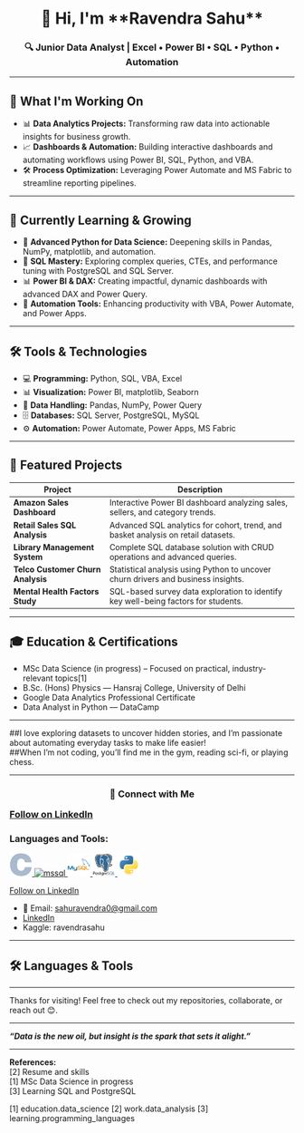 <h1 align="center">👋 Hi, I'm **Ravendra Sahu**

<h3 align="center">🔍 Junior Data Analyst | Excel • Power BI • SQL • Python • Automation

---

## 🔭 What I'm Working On

- 📊 **Data Analytics Projects:** Transforming raw data into actionable insights for business growth.
- 📈 **Dashboards & Automation:** Building interactive dashboards and automating workflows using Power BI, SQL, Python, and VBA.
- 🛠️ **Process Optimization:** Leveraging Power Automate and MS Fabric to streamline reporting pipelines.

---

## 🌱 Currently Learning & Growing

- 🚀 **Advanced Python for Data Science:** Deepening skills in Pandas, NumPy, matplotlib, and automation.
- 📘 **SQL Mastery:** Exploring complex queries, CTEs, and performance tuning with PostgreSQL and SQL Server.
- 📊 **Power BI & DAX:** Creating impactful, dynamic dashboards with advanced DAX and Power Query.
- 🤖 **Automation Tools:** Enhancing productivity with VBA, Power Automate, and Power Apps.

---

## 🛠️ Tools & Technologies

- 💻 **Programming:** Python, SQL, VBA, Excel
- 📊 **Visualization:** Power BI, matplotlib, Seaborn
- 📂 **Data Handling:** Pandas, NumPy, Power Query
- 🗄️ **Databases:** SQL Server, PostgreSQL, MySQL
- ⚙️ **Automation:** Power Automate, Power Apps, MS Fabric

---

## 🚀 Featured Projects

| Project                         | Description                                                                                   |
|----------------------------------|-----------------------------------------------------------------------------------------------|
| **Amazon Sales Dashboard**       | Interactive Power BI dashboard analyzing sales, sellers, and category trends.                 |
| **Retail Sales SQL Analysis**    | Advanced SQL analytics for cohort, trend, and basket analysis on retail datasets.             |
| **Library Management System**    | Complete SQL database solution with CRUD operations and advanced queries.                     |
| **Telco Customer Churn Analysis**| Statistical analysis using Python to uncover churn drivers and business insights.             |
| **Mental Health Factors Study**  | SQL-based survey data exploration to identify key well-being factors for students.            |

---

## 🎓 Education & Certifications

- MSc Data Science (in progress) – Focused on practical, industry-relevant topics[1]
- B.Sc. (Hons) Physics — Hansraj College, University of Delhi
- Google Data Analytics Professional Certificate
- Data Analyst in Python — DataCamp

---


##I love exploring datasets to uncover hidden stories, and I’m passionate about automating everyday tasks to make life easier!  
##When I’m not coding, you’ll find me in the gym, reading sci-fi, or playing chess.

---

<h3 align="center"> 🤝 Connect with Me
<p align="left">
<a class="libutton" href="https://www.linkedin.com/comm/mynetwork/discovery-see-all?usecase=PEOPLE_FOLLOWS&followMember=lakkilohitha" target="_blank">Follow on LinkedIn</a>
</p>

<h3 align="left">Languages and Tools:</h3>
<p align="left"> <a href="https://www.cprogramming.com/" target="_blank" rel="noreferrer"> <img src="https://raw.githubusercontent.com/devicons/devicon/master/icons/c/c-original.svg" alt="c" width="40" height="40"/> </a> <a href="https://www.microsoft.com/en-us/sql-server" target="_blank" rel="noreferrer"> <img src="https://www.svgrepo.com/show/303229/microsoft-sql-server-logo.svg" alt="mssql" width="40" height="40"/> </a> <a href="https://www.mysql.com/" target="_blank" rel="noreferrer"> <img src="https://raw.githubusercontent.com/devicons/devicon/master/icons/mysql/mysql-original-wordmark.svg" alt="mysql" width="40" height="40"/> </a> <a href="https://www.postgresql.org" target="_blank" rel="noreferrer"> <img src="https://raw.githubusercontent.com/devicons/devicon/master/icons/postgresql/postgresql-original-wordmark.svg" alt="postgresql" width="40" height="40"/> </a> <a href="https://www.python.org" target="_blank" rel="noreferrer"> <img src="https://raw.githubusercontent.com/devicons/devicon/master/icons/python/python-original.svg" alt="python" width="40" height="40"/> </a> </p>

    
<a class="libutton" href="[https://www.linkedin.com/comm/mynetwork/discovery-see-all?usecase=PEOPLE_FOLLOWS&followMember=lakkilohitha](https://www.linkedin.com/in/theravendrasahu)" target="_blank">Follow on LinkedIn</a>


- 📧 Email: sahuravendra0@gmail.com
- [LinkedIn]()
- Kaggle: ravendrasahu

---

## 🛠️ Languages & Tools


  
  
  
  
  
  
  
  
  


---

Thanks for visiting! Feel free to check out my repositories, collaborate, or reach out 😊.

---

**_“Data is the new oil, but insight is the spark that sets it alight.”_**


---

**References:**  
[2] Resume and skills  
[1] MSc Data Science in progress  
[3] Learning SQL and PostgreSQL

[1] education.data_science
[2] work.data_analysis
[3] learning.programming_languages
